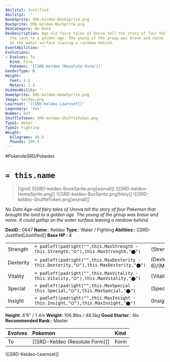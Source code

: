 ```yaml
---
Ability1: Justified
Ability2: ''
BookSprite: SRD-keldeo-BookSprite.png
BoxSprite: SRD-keldeo-BoxSprite.png
DexCategory: No Data
DexDescription: Age-old fairy tales of Unova tell the story of four Pokemon that brought
  the land to a golden age. The young of the group was brave and naive. It could gallop
  on the water surface leaving a rainbow behind.
EventAbilities: ''
Evolutions:
- Evolves: To
  Kind: Form
  Pokemon: '[[SRD-Keldeo (Resolute Form)]]'
GenderType: N
Height:
  Feet: 4.6
  Meters: 1.4
HiddenAbility: ''
HomeSprite: SRD-keldeo-HomeSprite.png
Image: keldeo.png
Learnset: '[[SRD-Keldeo-Learnset]]'
Legendary: 'Yes'
Number: 647
ShuffleToken: SRD-keldeo-ShuffleToken.png
Type1: Water
Type2: Fighting
Weight:
  Kilograms: 48.5
  Pounds: 106.9
---
```


#PokeroleSRD/Pokedex

# `= this.name`

> [!grid]
> ![[SRD-keldeo-BookSprite.png|wsmall]]
> ![[SRD-keldeo-HomeSprite.png]]
> ![[SRD-keldeo-BoxSprite.png|htiny]]
> ![[SRD-keldeo-ShuffleToken.png|wsmall]]


*No Data*
*Age-old fairy tales of Unova tell the story of four Pokemon that brought the land to a golden age. The young of the group was brave and naive. It could gallop on the water surface leaving a rainbow behind.*

**DexID**:: 0647
**Name**:: Keldeo
**Type**:: Water / Fighting
**Abilities**:: [[SRD-Justified|Justified]]
**Base HP**:: 4

|           |                                                                                        |                                          |
| --------- | -------------------------------------------------------------------------------------- | ---------------------------------------- |
| Strength  | `= padleft(padright("",this.MaxStrength - this.Strength,"⭘"),this.MaxStrength,"⬤")`    | (Strength::5)/(MaxStrength::5)   |
| Dexterity | `= padleft(padright("",this.MaxDexterity - this.Dexterity,"⭘"),this.MaxDexterity,"⬤")` | (Dexterity:: 6)/(MaxDexterity::6) |
| Vitality  | `= padleft(padright("",this.MaxVitality - this.Vitality,"⭘"),this.MaxVitality,"⬤")`    | (Vitality::5)/(MaxVitality::5)   |
| Special   | `= padleft(padright("",this.MaxSpecial - this.Special,"⭘"),this.MaxSpecial,"⬤")`       | (Special::7)/(MaxSpecial::7)     |
| Insight   | `= padleft(padright("",this.MaxInsight - this.Insight,"⭘"),this.MaxInsight,"⬤")`       | (Insight::5)/(MaxInsight::5)     |

**Height**: 4'6" / 1.4m
**Weight**: 106.9lbs / 48.5kg
**Good Starter**:: No
**Recommended Rank**:: Master

| Evolves   | Pokemon                        | Kind   |
|:----------|:-------------------------------|:-------|
| To        | [[SRD-Keldeo (Resolute Form)]] | Form   |

![[SRD-Keldeo-Learnset]]